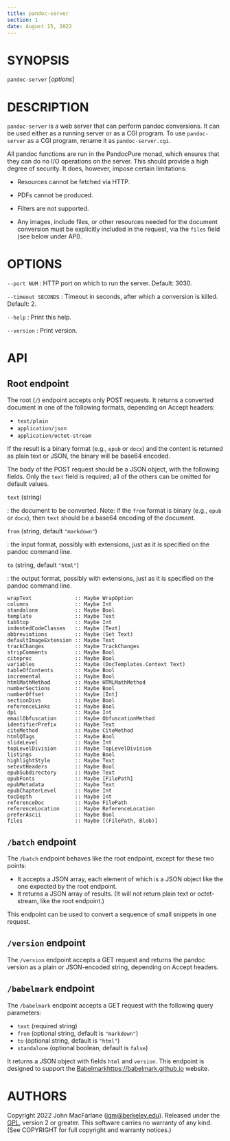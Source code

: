```yaml
---
title: pandoc-server
section: 1
date: August 15, 2022
---
```


# SYNOPSIS

`pandoc-server` [*options*]

# DESCRIPTION

`pandoc-server` is a web server that can perform pandoc
conversions.  It can be used either as a running server
or as a CGI program.  To use `pandoc-server` as a CGI
program, rename it as `pandoc-server.cgi`.

All pandoc functions are run in the PandocPure monad, which
ensures that they can do no I/O operations on the server.
This should provide a high degree of security.  It does,
however, impose certain limitations:

- Resources cannot be fetched via HTTP.

- PDFs cannot be produced.

- Filters are not supported.

- Any images, include files, or other resources needed for
  the document conversion must be explicitly included in
  the request, via the `files` field (see below under API).

# OPTIONS

`--port NUM`
:    HTTP port on which to run the server.  Default: 3030.

`--timeout SECONDS`
:    Timeout in seconds, after which a conversion is killed. Default: 2.

`--help`
:    Print this help.

`--version`
:    Print version.

# API

## Root endpoint

The root (`/`) endpoint accepts only POST requests.
It returns a converted document in one of the following
formats, depending on Accept headers:

- `text/plain`
- `application/json`
- `application/octet-stream`

If the result is a binary format (e.g., `epub` or `docx`)
and the content is returned as plain text or JSON, the
binary will be base64 encoded.

The body of the POST request should be a JSON object,
with the following fields.  Only the `text` field is
required; all of the others can be omitted for default
values.

`text` (string)

:   the document to be converted.  Note:
    if the `from` format is binary (e.g., `epub` or `docx`), then
    `text` should be a base64 encoding of the document.

`from` (string, default `"markdown"`)

:   the input format, possibly with extensions, just as it is
    specified on the pandoc command line.

`to` (string, default `"html"`)

:   the output format, possibly with extensions, just as it is
    specified on the pandoc command line.



``` TODO
wrapText              :: Maybe WrapOption
columns               :: Maybe Int
standalone            :: Maybe Bool
template              :: Maybe Text
tabStop               :: Maybe Int
indentedCodeClasses   :: Maybe [Text]
abbreviations         :: Maybe (Set Text)
defaultImageExtension :: Maybe Text
trackChanges          :: Maybe TrackChanges
stripComments         :: Maybe Bool
citeproc              :: Maybe Bool
variables             :: Maybe (DocTemplates.Context Text)
tableOfContents       :: Maybe Bool
incremental           :: Maybe Bool
htmlMathMethod        :: Maybe HTMLMathMethod
numberSections        :: Maybe Bool
numberOffset          :: Maybe [Int]
sectionDivs           :: Maybe Bool
referenceLinks        :: Maybe Bool
dpi                   :: Maybe Int
emailObfuscation      :: Maybe ObfuscationMethod
identifierPrefix      :: Maybe Text
citeMethod            :: Maybe CiteMethod
htmlQTags             :: Maybe Bool
slideLevel            :: Maybe Int
topLevelDivision      :: Maybe TopLevelDivision
listings              :: Maybe Bool
highlightStyle        :: Maybe Text
setextHeaders         :: Maybe Bool
epubSubdirectory      :: Maybe Text
epubFonts             :: Maybe [FilePath]
epubMetadata          :: Maybe Text
epubChapterLevel      :: Maybe Int
tocDepth              :: Maybe Int
referenceDoc          :: Maybe FilePath
referenceLocation     :: Maybe ReferenceLocation
preferAscii           :: Maybe Bool
files                 :: Maybe [(FilePath, Blob)]
```

## `/batch` endpoint

The `/batch` endpoint behaves like the root endpoint,
except for these two points:

- It accepts a JSON array, each element of which is a JSON
  object like the one expected by the root endpoint.
- It returns a JSON array of results.  (It will not return
  plain text or octet-stream, like the root endpoint.)

This endpoint can be used to convert a sequence of small
snippets in one request.

## `/version` endpoint

The `/version` endpoint accepts a GET request and returns
the pandoc version as a plain or JSON-encoded string,
depending on Accept headers.

## `/babelmark` endpoint

The `/babelmark` endpoint accepts a GET request with
the following query parameters:

- `text` (required string)
- `from` (optional string, default is `"markdown"`)
- `to` (optional string, default is `"html"`)
- `standalone` (optional boolean, default is `false`)

It returns a JSON object with fields `html` and `version`.
This endpoint is designed to support the
[Babelmark]()https://babelmark.github.io website.

# AUTHORS

Copyright 2022 John MacFarlane (jgm@berkeley.edu). Released
under the [GPL], version 2 or greater.  This software carries no
warranty of any kind.  (See COPYRIGHT for full copyright and
warranty notices.)

[GPL]: https://www.gnu.org/copyleft/gpl.html "GNU General Public License"

